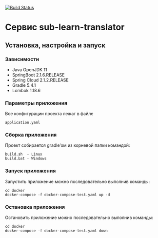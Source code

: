 [![Build Status](https://travis-ci.org/zagamaza/sub-learn-translator.svg?branch=master)](https://travis-ci.org/zagamaza/sub-learn-translator)
# Сервис sub-learn-translator

## Установка, настройка и запуск

### Зависимости

* Java OpenJDK 11
* SpringBoot 2.1.6.RELEASE
* Spring Cloud 2.1.2.RELEASE
* Gradle 5.4.1
* Lombok 1.18.6


### Параметры приложения

Все конфигурации проекта лежат в файле
```
application.yaml
```

### Сборка приложения

Проект собирается gradle’ом из корневой папки командой:

```
build.sh  - Linux
build.bat - Windows
```

### Запуск приложения

Запустить приложение можно последовательно выполнив команды:
```
cd docker
docker-compose -f docker-compose-test.yaml up -d
```
### Остановка приложения

Остановить приложение можно последовательно выполнив команды:
```
cd docker
docker-compose -f docker-compose-test.yaml down 
```
